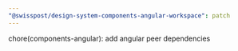 ```yaml
---
"@swisspost/design-system-components-angular-workspace": patch
---
```


chore(components-angular): add angular peer dependencies
